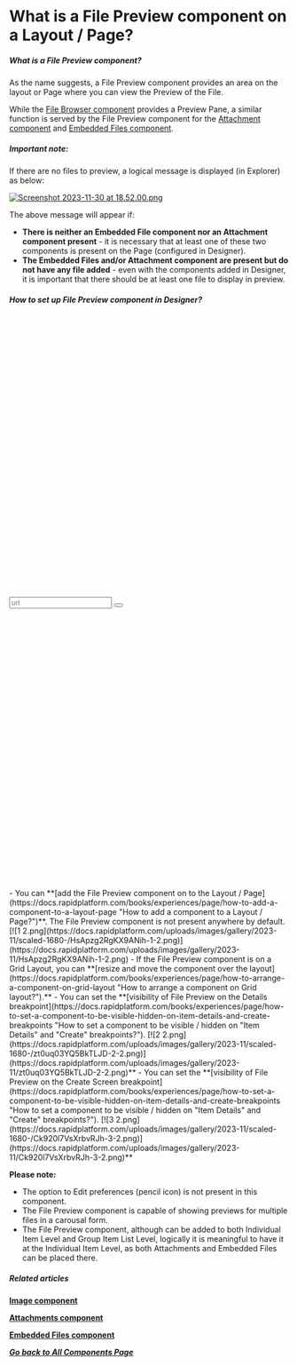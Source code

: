 # What is a File Preview component on a Layout / Page?

##### **What is a File Preview component?**

As the name suggests, a File Preview component provides an area on the layout or Page where you can view the Preview of the File.

While the [File Browser component](https://docs.rapidplatform.com/books/experiences/page/what-is-a-file-browser-component-on-a-layout-page "What is a File Browser component on a Layout / Page?") provides a Preview Pane, a similar function is served by the File Preview component for the [Attachment component](https://docs.rapidplatform.com/books/experiences/page/what-is-an-attachments-component-on-a-layout-page "What is an Attachments component on a Layout / Page?") and [Embedded Files component](https://docs.rapidplatform.com/books/experiences/page/what-is-an-embedded-files-component-on-a-layout-page "What is an Embedded Files component on a Layout / Page?").

##### Important note:

If there are no files to preview, a logical message is displayed (in Explorer) as below:

[![Screenshot 2023-11-30 at 18.52.00.png](https://docs.rapidplatform.com/uploads/images/gallery/2023-11/scaled-1680-/YdoSGr0q54cmjWRy-screenshot-2023-11-30-at-18-52-00.png)](https://docs.rapidplatform.com/uploads/images/gallery/2023-11/YdoSGr0q54cmjWRy-screenshot-2023-11-30-at-18-52-00.png)

The above message will appear if:

- **There is neither an Embedded File component nor an Attachment component present** - it is necessary that at least one of these two components is present on the Page (configured in Designer).
- **The Embedded Files and/or Attachment component are present but do not have any file added** - even with the components added in Designer, it is important that there should be at least one file to display in preview.

##### **How to set up File Preview component in Designer?**

<div class="pointer-container" id="bkmrk-%C2%A0-0"><div class="pointer anim is-page-editable"><svg class="svg-icon" data-icon="link" role="presentation" viewbox="0 0 24 24" xmlns="http://www.w3.org/2000/svg"></svg><div class="input-group inline block"><input id="bkmrk--0" placeholder="url" readonly="readonly" type="text"></input> <button class="button outline icon" data-clipboard-target="#pointer-url" title="Copy Link" type="button"><svg class="svg-icon" data-icon="copy" role="presentation" viewbox="0 0 24 24" xmlns="http://www.w3.org/2000/svg"></svg></button></div><svg class="svg-icon" data-icon="edit" role="presentation" viewbox="0 0 24 24" xmlns="http://www.w3.org/2000/svg"></svg></div></div>- You can **[add the File Preview component on to the Layout / Page](https://docs.rapidplatform.com/books/experiences/page/how-to-add-a-component-to-a-layout-page "How to add a component to a Layout / Page?")**. The File Preview component is not present anywhere by default.  
    [![1 2.png](https://docs.rapidplatform.com/uploads/images/gallery/2023-11/scaled-1680-/HsApzg2RgKX9ANih-1-2.png)](https://docs.rapidplatform.com/uploads/images/gallery/2023-11/HsApzg2RgKX9ANih-1-2.png)
- If the File Preview component is on a Grid Layout, you can **[resize and move the component over the layout](https://docs.rapidplatform.com/books/experiences/page/how-to-arrange-a-component-on-grid-layout "How to arrange a component on Grid layout?").**
- You can set the **[visibility of File Preview on the Details breakpoint](https://docs.rapidplatform.com/books/experiences/page/how-to-set-a-component-to-be-visible-hidden-on-item-details-and-create-breakpoints "How to set a component to be visible / hidden on "Item Details" and "Create" breakpoints?").   
    [![2 2.png](https://docs.rapidplatform.com/uploads/images/gallery/2023-11/scaled-1680-/zt0uq03YQ5BkTLJD-2-2.png)](https://docs.rapidplatform.com/uploads/images/gallery/2023-11/zt0uq03YQ5BkTLJD-2-2.png)**
- You can set the **[visibility of File Preview on the Create Screen breakpoint](https://docs.rapidplatform.com/books/experiences/page/how-to-set-a-component-to-be-visible-hidden-on-item-details-and-create-breakpoints "How to set a component to be visible / hidden on "Item Details" and "Create" breakpoints?").   
    [![3 2.png](https://docs.rapidplatform.com/uploads/images/gallery/2023-11/scaled-1680-/Ck920l7VsXrbvRJh-3-2.png)](https://docs.rapidplatform.com/uploads/images/gallery/2023-11/Ck920l7VsXrbvRJh-3-2.png)**

**Please note:**

- The option to Edit preferences (pencil icon) is not present in this component.
- The File Preview component is capable of showing previews for multiple files in a carousal form.
- The File Preview component, although can be added to both Individual Item Level and Group Item List Level, logically it is meaningful to have it at the Individual Item Level, as both Attachments and Embedded Files can be placed there.

##### **Related articles**

[**Image component**](https://docs.rapidplatform.com/books/experiences/page/what-is-an-image-component-on-a-layout-page "What is an Image component on a Layout / Page?")

[**Attachments component**](https://docs.rapidplatform.com/books/experiences/page/what-is-an-attachments-component-on-a-layout-page "What is an Attachments component on a Layout / Page?")

[**Embedded Files component**](https://docs.rapidplatform.com/books/experiences/page/what-is-an-embedded-files-component-on-a-layout-page "What is an Embedded Files component on a Layout / Page?")

***[Go back to All Components Page](https://docs.rapidplatform.com/books/experiences/page/what-are-the-available-components-for-pages)***